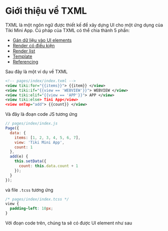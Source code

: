 # Giới thiệu về TXML

TXML là một ngôn ngữ được thiết kế để xây dựng UI cho một ứng dụng của Tiki Mini App.
Cú pháp của TXML có thể chia thành 5 phần:

- [Gán dữ liệu vào UI elements](/docs/framework/txml/data-binding)
- [Render có điều kiện](/docs/framework/txml/conditional-rendering)
- [Render list](/docs/framework/txml/list-rendering)
- [Template](/docs/framework/txml/template)
- [Referencing](/docs/framework/txml/referencing)

Sau đây là một ví dụ về TXML

```xml
<!-- pages/index/index.txml -->
<view tiki:for="{{items}}"> {{item}} </view>
<view tiki:if="{{view == 'WEBVIEW'}}"> WEBVIEW </view>
<view tiki:elif="{{view == 'APP'}}"> APP </view>
<view tiki:else> Tini App</view>
<view onTap="add"> {{count}} </view>
```

Và đây là đoạn code JS tương ứng

```js
// pages/index/index.js
Page({
  data: {
    items: [1, 2, 3, 4, 5, 6, 7],
    view: 'Tiki Mini App',
    count: 1
  },
  add(e) {
    this.setData({
      count: this.data.count + 1
    });
  }
});
```

và file `.tcss` tương ứng

```css
/* pages/index/index.tcss */
view {
  padding-left: 10px;
}
```

Với đoạn code trên, chúng ta sẽ có được UI element như sau
